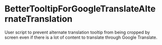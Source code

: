 # BetterTooltipForGoogleTranslateAlternateTranslation
User script to prevent alternate translation tooltip from being cropped by screen even if there is a lot of content to translate through Google Translate.
